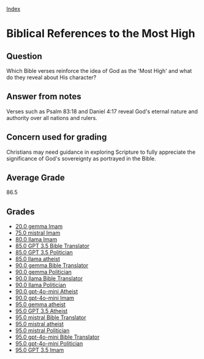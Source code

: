 
[Index](../../index.md)
# Biblical References to the Most High
## Question
Which Bible verses reinforce the idea of God as the 'Most High' and what do they reveal about His character?

## Answer from notes
Verses such as Psalm 83:18 and Daniel 4:17 reveal God's eternal nature and authority over all nations and rulers.

## Concern used for grading
Christians may need guidance in exploring Scripture to fully appreciate the significance of God's sovereignty as portrayed in the Bible.

## Average Grade
86.5

## Grades
 * [20.0 gemma Imam](../answers/gemma_Imam/Biblical_References_to_the_Most_High.md)
 * [75.0 mistral Imam](../answers/mistral_Imam/Biblical_References_to_the_Most_High.md)
 * [80.0 llama Imam](../answers/llama_Imam/Biblical_References_to_the_Most_High.md)
 * [85.0 GPT 3.5 Bible Translator](../answers/GPT_3.5_Bible_Translator/Biblical_References_to_the_Most_High.md)
 * [85.0 GPT 3.5 Politician](../answers/GPT_3.5_Politician/Biblical_References_to_the_Most_High.md)
 * [85.0 llama atheist](../answers/llama_atheist/Biblical_References_to_the_Most_High.md)
 * [90.0 gemma Bible Translator](../answers/gemma_Bible_Translator/Biblical_References_to_the_Most_High.md)
 * [90.0 gemma Politician](../answers/gemma_Politician/Biblical_References_to_the_Most_High.md)
 * [90.0 llama Bible Translator](../answers/llama_Bible_Translator/Biblical_References_to_the_Most_High.md)
 * [90.0 llama Politician](../answers/llama_Politician/Biblical_References_to_the_Most_High.md)
 * [90.0 gpt-4o-mini Atheist](../answers/gpt-4o-mini_Atheist/Biblical_References_to_the_Most_High.md)
 * [90.0 gpt-4o-mini Imam](../answers/gpt-4o-mini_Imam/Biblical_References_to_the_Most_High.md)
 * [95.0 gemma atheist](../answers/gemma_atheist/Biblical_References_to_the_Most_High.md)
 * [95.0 GPT 3.5 Atheist](../answers/GPT_3.5_Atheist/Biblical_References_to_the_Most_High.md)
 * [95.0 mistral Bible Translator](../answers/mistral_Bible_Translator/Biblical_References_to_the_Most_High.md)
 * [95.0 mistral atheist](../answers/mistral_atheist/Biblical_References_to_the_Most_High.md)
 * [95.0 mistral Politician](../answers/mistral_Politician/Biblical_References_to_the_Most_High.md)
 * [95.0 gpt-4o-mini Bible Translator](../answers/gpt-4o-mini_Bible_Translator/Biblical_References_to_the_Most_High.md)
 * [95.0 gpt-4o-mini Politician](../answers/gpt-4o-mini_Politician/Biblical_References_to_the_Most_High.md)
 * [95.0 GPT 3.5 Imam](../answers/GPT_3.5_Imam/Biblical_References_to_the_Most_High.md)
